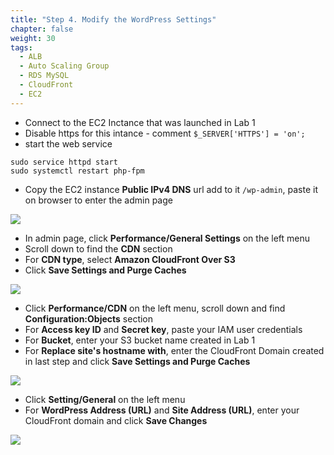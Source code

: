 ```yaml
---
title: "Step 4. Modify the WordPress Settings"
chapter: false
weight: 30
tags:
  - ALB
  - Auto Scaling Group
  - RDS MySQL
  - CloudFront
  - EC2
---
```


* Connect to the EC2 Inctance that was launched in Lab 1
* Disable https for this intance - comment `$_SERVER['HTTPS'] = 'on';`
* start the web service
```
sudo service httpd start
sudo systemctl restart php-fpm
```
* Copy the EC2 instance **Public IPv4 DNS** url add to it `/wp-admin`, paste it on browser to enter the admin page

![](/images/lab2-21.png)

* In admin page, click **Performance/General Settings** on the left menu
* Scroll down to find the **CDN** section
* For **CDN type**, select **Amazon CloudFront Over S3**
* Click **Save Settings and Purge Caches**

![](/images/lab2-22.png)

* Click **Performance/CDN** on the left menu, scroll down and find **Configuration:Objects** section
* For **Access key ID** and **Secret key**, paste your IAM user credentials
* For **Bucket**, enter your S3 bucket name created in Lab 1
* For **Replace site's hostname with**, enter the CloudFront Domain created in last step and click **Save Settings and Purge Caches**

![](/images/lab2-23.png)

* Click **Setting/General** on the left menu
* For **WordPress Address (URL)** and **Site Address (URL)**, enter your CloudFront domain and click **Save Changes**

![](/images/lab2-24.png)
